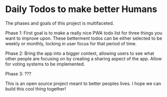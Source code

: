 # Daily Todos to make better Humans

The phases and goals of this project is multifaceted.

Phase 1:
First goal is to make a really nice PWA todo list for three things you want to improve upon.
These betterment todos can be either selected to be weekly or monthly, locking in user focus for that period of time.

Phase 2:
Bring the app into a bigger context, allowing users to see what other people are focusing on by creating a sharing aspect of the app.
Allow for voting systems to be implemented.

Phase 3:
???

This is an open source project meant to better peoples lives. I hope we can build this cool thing together!

